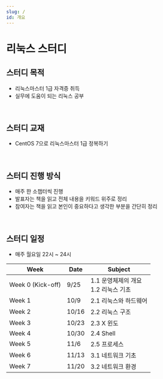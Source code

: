 ```yaml
---
slug: /
id: 개요
---
```


# 리눅스 스터디

## 스터디 목적
- 리눅스마스터 1급 자격증 취득
- 실무에 도움이 되는 리눅스 공부

<br/>

## 스터디 교재
- CentOS 7으로 리눅스마스터 1급 정복하기

<br/>

## 스터디 진행 방식
- 매주 한 소챕터씩 진행
- 발표자는 책을 읽고 전체 내용을 키워드 위주로 정리
- 참여자는 책을 읽고 본인이 중요하다고 생각한 부분을 간단히 정리

<br/>

## 스터디 일정
- 매주 월요일 22시 ~ 24시

| Week | Date | Subject |
| --- | --- | --- |
| Week 0 (Kick-off) | 9/25 | 1.1 운영체제의 개요 <br/> 1.2 리눅스 기초 |
| Week 1 | 10/9 | 2.1 리눅스와 하드웨어 |
| Week 2 | 10/16 | 2.2 리눅스 구조 |
| Week 3 | 10/23 | 2.3 X 윈도 |
| Week 4 | 10/30 | 2.4 Shell |
| Week 5 | 11/6 | 2.5 프로세스 |
| Week 6 | 11/13 | 3.1 네트워크 기초 |
| Week 7 | 11/20 | 3.2 네트워크 환경 |

